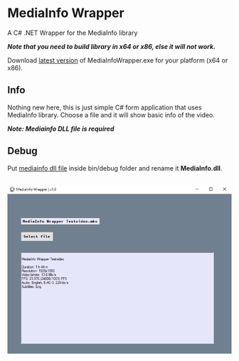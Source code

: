 # MediaInfo Wrapper
 A C# .NET Wrapper for the MediaInfo library

***Note that you need to build library in x64 or x86, else it will not work.***

Download [latest version](https://github.com/JanrikV/MediaInfo-Wrapper/releases) of MediaInfoWrapper.exe for your platform (x64 or x86).

## Info 

Nothing new here, this is just simple C# form application that uses MediaInfo library. Choose a file and it will show basic info of the video.

***Note: Mediainfo DLL file is required***

## Debug

Put [mediainfo dll file](https://github.com/JanrikV/MediaInfo-Wrapper/tree/main/dlls) inside bin/debug folder and rename it **MediaInfo.dll**.

##

![MediaInfo Wrapper 1](https://github.com/JanrikV/MediaInfo-Wrapper/blob/main/img/mediainfowrapper-2.png)
